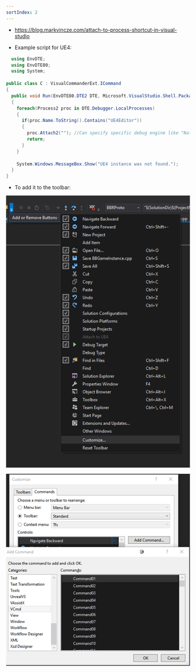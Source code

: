 ```yaml
---
sortIndex: 2
---
```


- <https://blog.markvincze.com/attach-to-process-shortcut-in-visual-studio>

- Example script for UE4:

```csharp
  using EnvDTE;
  using EnvDTE80;
  using System;

public class C : VisualCommanderExt.ICommand
{
  public void Run(EnvDTE80.DTE2 DTE, Microsoft.VisualStudio.Shell.Package package)
  {
    foreach(Process2 proc in DTE.Debugger.LocalProcesses)
    {
      if(proc.Name.ToString().Contains("UE4Editor"))
      {
        proc.Attach2(""); //Can specify specific debug engine like "Native" "Managed"
        return;
      }
    }

    System.Windows.MessageBox.Show("UE4 instance was not found.");
  }
}
```

- To add it to the toolbar:

![GeneralDebugging_Addingbutton](..\assets\GeneralDebugging_Addingbutton.png)

![GeneralDebugging_Addingbutton2](..\assets\GeneralDebugging_Addingbutton2.png)
